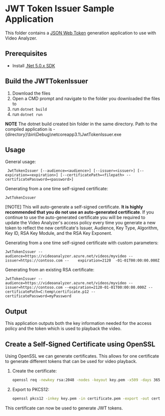 # JWT Token Issuer Sample Application

This folder contains a [JSON Web Token](https://datatracker.ietf.org/doc/html/rfc7519) generation application to use with Video Analyzer.

## Prerequisites 
  * Install [.Net 5.0.x SDK](https://dotnet.microsoft.com/download)

## Build the JWTTokenIssuer
1.  Download the files
2.  Open a CMD prompt and navigate to the folder you downloaded the files to
3.  run `dotnet build`
4.  run `dotnet run`
   
**NOTE** The dotnet build created bin folder in the same directory.  Path to the compiled application is -  {directory}\bin\Debug\netcoreapp3.1\JwtTokenIssuer.exe

## Usage

General usage:

```
 JwtTokenIssuer [--audience=<audience>] [--issuer=<issuer>] [--expiration=<expiration>] [--certificatePath=<filepath> --certificatePassword=<password>]
 ```

Generating from a one time self-signed certificate:

  ```JwtTokenIssuer
  JwtTokenIssuer
  ```

[!NOTE] This will auto-generate a self-signed certificate. **It is highly recommended that you do not use an auto-generated certificate**.  If you continue to use the auto-generated certificate you will be required to update the Video Analyzer's access policy every time you generate a new token to reflect the new certificate's Issuer, Audience, Key Type, Algorithm, Key ID, RSA Key Module, and the RSA Key Exponent.

Generating from a one time self-signed certificate with custom parameters:

  ```JwtTokenIssuer
  JwtTokenIssuer --audience=https://videoanalyzer.azure.net/videos/myvideo --issuer=https://contoso.com --    expiration=2120  -01-01T00:00:00.000Z
  ```

Generating from an existing RSA certificate:

```JwtTokenIssuer
JwtTokenIssuer --audience=https://videoanalyzer.azure.net/videos/myvideo --issuer=https://contoso.com --expiration=2120-01-01T00:00:00.000Z --certificatePath=C:temp\certificate.p12 --certificatePassword=myPassword
```

## Output

This application outputs both the key information needed for the access policy and the token which is used to playback the video.

## Create a Self-Signed Certificate using OpenSSL

Using OpenSSL we can generate certificates.  This allows for one certificate to generate different tokens that can be used for video playback.

1.  Create the certificate:

	```bash
	openssl req -newkey rsa:2048 -nodes -keyout key.pem -x509 -days 365 -subj "/CN=contoso.com" -out certificate.pem
	```

2.  Export to PKCS12:

	```bash
	openssl pkcs12 -inkey key.pem -in certificate.pem -export -out certificate.p12
	```

This certificate can now be used to generate JWT tokens.
